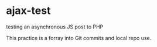 # ajax-test
testing an asynchronous JS post to PHP

This practice is a forray into Git commits and local repo use.
